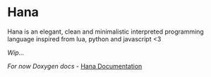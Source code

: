 # Hana
Hana is an elegant, clean and minimalistic interpreted programming language inspired from lua, python and javascript &lt;3

*Wip...*

*For now Doxygen docs* - [Hana Documentation](https://syylvette.github.io/Hana/)
